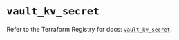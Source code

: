 # `vault_kv_secret`

Refer to the Terraform Registry for docs: [`vault_kv_secret`](https://registry.terraform.io/providers/hashicorp/vault/3.25.0/docs/resources/kv_secret).
